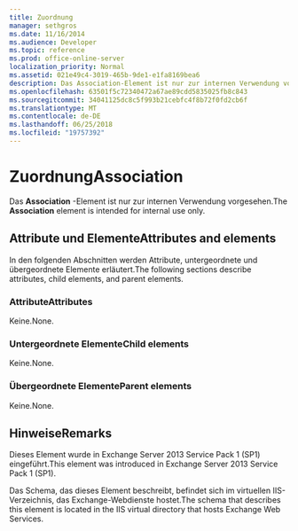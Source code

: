 ```yaml
---
title: Zuordnung
manager: sethgros
ms.date: 11/16/2014
ms.audience: Developer
ms.topic: reference
ms.prod: office-online-server
localization_priority: Normal
ms.assetid: 021e49c4-3019-465b-9de1-e1fa8169bea6
description: Das Association-Element ist nur zur internen Verwendung vorgesehen.
ms.openlocfilehash: 63501f5c72340472a67ae89cdd5835025fb8c843
ms.sourcegitcommit: 34041125dc8c5f993b21cebfc4f8b72f0fd2cb6f
ms.translationtype: MT
ms.contentlocale: de-DE
ms.lasthandoff: 06/25/2018
ms.locfileid: "19757392"
---
```

# <a name="association"></a><span data-ttu-id="3b680-103">Zuordnung</span><span class="sxs-lookup"><span data-stu-id="3b680-103">Association</span></span>

<span data-ttu-id="3b680-104">Das **Association** -Element ist nur zur internen Verwendung vorgesehen.</span><span class="sxs-lookup"><span data-stu-id="3b680-104">The **Association** element is intended for internal use only.</span></span> 

## <a name="attributes-and-elements"></a><span data-ttu-id="3b680-105">Attribute und Elemente</span><span class="sxs-lookup"><span data-stu-id="3b680-105">Attributes and elements</span></span>

<span data-ttu-id="3b680-106">In den folgenden Abschnitten werden Attribute, untergeordnete und übergeordnete Elemente erläutert.</span><span class="sxs-lookup"><span data-stu-id="3b680-106">The following sections describe attributes, child elements, and parent elements.</span></span>
  
### <a name="attributes"></a><span data-ttu-id="3b680-107">Attribute</span><span class="sxs-lookup"><span data-stu-id="3b680-107">Attributes</span></span>

<span data-ttu-id="3b680-108">Keine.</span><span class="sxs-lookup"><span data-stu-id="3b680-108">None.</span></span>
  
### <a name="child-elements"></a><span data-ttu-id="3b680-109">Untergeordnete Elemente</span><span class="sxs-lookup"><span data-stu-id="3b680-109">Child elements</span></span>

<span data-ttu-id="3b680-110">Keine.</span><span class="sxs-lookup"><span data-stu-id="3b680-110">None.</span></span>
  
### <a name="parent-elements"></a><span data-ttu-id="3b680-111">Übergeordnete Elemente</span><span class="sxs-lookup"><span data-stu-id="3b680-111">Parent elements</span></span>

<span data-ttu-id="3b680-112">Keine.</span><span class="sxs-lookup"><span data-stu-id="3b680-112">None.</span></span>
  
## <a name="remarks"></a><span data-ttu-id="3b680-113">Hinweise</span><span class="sxs-lookup"><span data-stu-id="3b680-113">Remarks</span></span>

<span data-ttu-id="3b680-114">Dieses Element wurde in Exchange Server 2013 Service Pack 1 (SP1) eingeführt.</span><span class="sxs-lookup"><span data-stu-id="3b680-114">This element was introduced in Exchange Server 2013 Service Pack 1 (SP1).</span></span>
  
<span data-ttu-id="3b680-115">Das Schema, das dieses Element beschreibt, befindet sich im virtuellen IIS-Verzeichnis, das Exchange-Webdienste hostet.</span><span class="sxs-lookup"><span data-stu-id="3b680-115">The schema that describes this element is located in the IIS virtual directory that hosts Exchange Web Services.</span></span>
  

